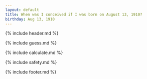 ```yaml
---
layout: default
title: When was I conceived if I was born on August 13, 1910?
birthday: Aug 13, 1910
---
```


{% include header.md %}

{% include guess.md %}

{% include calculate.md %}

{% include safety.md %}

{% include footer.md %}



